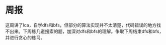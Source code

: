 #                   周报

这周讲了lca，自学dfs和bfs，但部分的算法实现并不太清楚，代码错误的地方找不出来。下周练几道搜索的题，加深对dfs和bfs的理解。争取下周结束dfs和bfs，并进行贪心的练习。